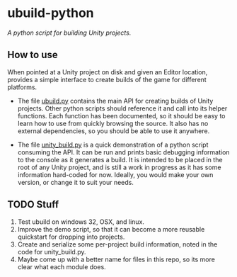 # ubuild-python
_A python script for building Unity projects._

## How to use
When pointed at a Unity project on disk and given an Editor location, provides a simple interface to create builds of the game for different platforms.
- The file [ubuild.py](https://github.com/poetahto/ubuild-python/blob/main/ubuild.py) contains the main API for creating builds of Unity projects. Other python scripts should reference it and call into its helper functions. Each function has been documented, so it should be easy to learn how to use from quickly browsing the source. It also has no external dependencies, so you should be able to use it anywhere.

- The file [unity_build.py](https://github.com/poetahto/ubuild-python/blob/main/unity_build.py) is a quick demonstration of a python script consuming the API. It can be run and prints basic debugging information to the console as it generates a build. It is intended to be placed in the root of any Unity project, and is still a work in progress as it has some information hard-coded for now. Ideally, you would make your own version, or change it to suit your needs.

## TODO Stuff
1) Test ubuild on windows 32, OSX, and linux.
2) Improve the demo script, so that it can become a more reusable quickstart for dropping into projects.
3) Create and serialize some per-project build information, noted in the code for unity_build.py.
4) Maybe come up with a better name for files in this repo, so its more clear what each module does.
